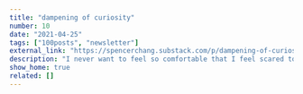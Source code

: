 ```yaml
---
title: "dampening of curiosity"
number: 10
date: "2021-04-25"
tags: ["100posts", "newsletter"]
external_link: "https://spencerchang.substack.com/p/dampening-of-curiosity"
description: "I never want to feel so comfortable that I feel scared to leave. I want to teeter in that grey, liminal space between the edge of my comfort and the known boundary of the unknown, a place of greater risk but also greater reward..."
show_home: true
related: []
---
```

